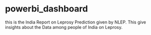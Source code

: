 # powerbi_dashboard
this is the India Report on Leprosy Prediction given by NLEP. This give insights about the Data among people of India on Leprosy.
